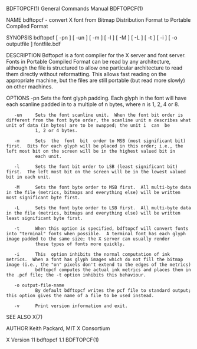 BDFTOPCF(1)                                                                                General Commands Manual                                                                                BDFTOPCF(1)

NAME
       bdftopcf - convert X font from Bitmap Distribution Format to Portable Compiled Format

SYNOPSIS
       bdftopcf [ -pn ] [ -un ] [ -m ] [ -l ] [ -M ] [ -L ] [ -t ] [ -i ] [ -o outputfile ] fontfile.bdf

DESCRIPTION
       Bdftopcf is a font compiler for the X server and font server.  Fonts in Portable Compiled Format can be read by any architecture, although the file is structured to allow one particular architecture
       to read them directly without reformatting.  This allows fast reading on the appropriate machine, but the files are still portable (but read more slowly) on other machines.

OPTIONS
       -pn     Sets the font glyph padding.  Each glyph in the font will have each scanline padded in to a multiple of n bytes, where n is 1, 2, 4 or 8.

       -un     Sets the font scanline unit.  When the font bit order is different from the font byte order, the scanline unit n describes what unit of data (in bytes) are to be swapped; the unit i  can  be
               1, 2 or 4 bytes.

       -m      Sets  the  font  bit  order to MSB (most significant bit) first.  Bits for each glyph will be placed in this order; i.e., the left most bit on the screen will be in the highest valued bit in
               each unit.

       -l      Sets the font bit order to LSB (least significant bit) first.  The left most bit on the screen will be in the lowest valued bit in each unit.

       -M      Sets the font byte order to MSB first.  All multi-byte data in the file (metrics, bitmaps and everything else) will be written most significant byte first.

       -L      Sets the font byte order to LSB first.  All multi-byte data in the file (metrics, bitmaps and everything else) will be written least significant byte first.

       -t      When this option is specified, bdftopcf will convert fonts into "terminal" fonts when possible.  A terminal font has each glyph image padded to the same size; the X server can usually render
               these types of fonts more quickly.

       -i      This  option inhibits the normal computation of ink metrics.  When a font has glyph images which do not fill the bitmap image (i.e., the "on" pixels don't extend to the edges of the metrics)
               bdftopcf computes the actual ink metrics and places them in the .pcf file; the -t option inhibits this behaviour.

       -o output-file-name
               By default bdftopcf writes the pcf file to standard output; this option gives the name of a file to be used instead.

       -v      Print version information and exit.

SEE ALSO
       X(7)

AUTHOR
       Keith Packard, MIT X Consortium

X Version 11                                                                                     bdftopcf 1.1                                                                                     BDFTOPCF(1)
